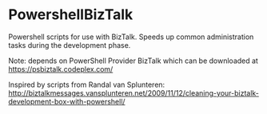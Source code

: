 # PowershellBizTalk
Powershell scripts for use with BizTalk. Speeds up common administration tasks during the development phase.

Note: depends on PowerShell Provider BizTalk which can be downloaded at https://psbiztalk.codeplex.com/

Inspired by scripts from Randal van Splunteren: http://biztalkmessages.vansplunteren.net/2009/11/12/cleaning-your-biztalk-development-box-with-powershell/
